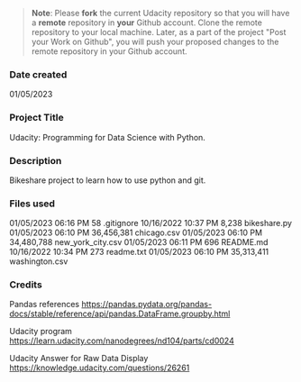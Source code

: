 >**Note**: Please **fork** the current Udacity repository so that you will have a **remote** repository in **your** Github account. Clone the remote repository to your local machine. Later, as a part of the project "Post your Work on Github", you will push your proposed changes to the remote repository in your Github account.

### Date created
01/05/2023

### Project Title
Udacity: Programming for Data Science with Python.

### Description
Bikeshare project to learn how to use python and git. 

### Files used
01/05/2023  06:16 PM                58 .gitignore
10/16/2022  10:37 PM             8,238 bikeshare.py
01/05/2023  06:10 PM        36,456,381 chicago.csv
01/05/2023  06:10 PM        34,480,788 new_york_city.csv
01/05/2023  06:11 PM               696 README.md
10/16/2022  10:34 PM               273 readme.txt
01/05/2023  06:10 PM        35,313,411 washington.csv

### Credits
Pandas references
	https://pandas.pydata.org/pandas-docs/stable/reference/api/pandas.DataFrame.groupby.html

Udacity program
	https://learn.udacity.com/nanodegrees/nd104/parts/cd0024

Udacity Answer for Raw Data Display
	https://knowledge.udacity.com/questions/26261